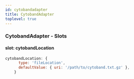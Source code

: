 ```yaml
---
id: cytobandadapter
title: CytobandAdapter
toplevel: true
---
```


### CytobandAdapter - Slots

#### slot: cytobandLocation

```js
cytobandLocation: {
      type: 'fileLocation',
      defaultValue: { uri: '/path/to/cytoband.txt.gz' },
    }
```

